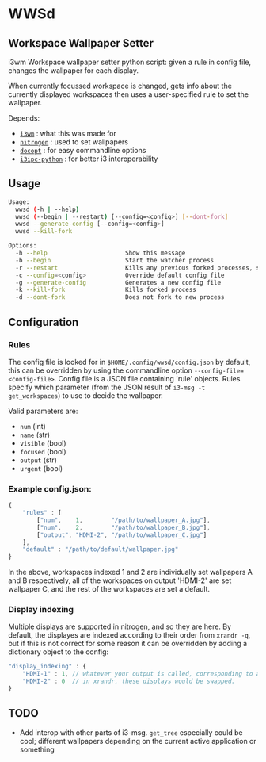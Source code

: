 WWSd
====

Workspace Wallpaper Setter
--------------------------

i3wm Workspace wallpaper setter python script: given a rule in config file, changes the wallpaper for each display.

When currently focussed workspace is changed, gets info about the currently displayed workspaces then uses a user-specified rule to set the wallpaper.

Depends:
 - [`i3wm`](https://github.com/i3/i3) : what this was made for
 - [`nitrogen`](https://github.com/l3ib/nitrogen) : used to set wallpapers
 - [`docopt`](https://github.com/docopt/docopt) : for easy commandline options
 - [`i3ipc-python`](https://github.com/acrisci/i3ipc-python) : for better i3 interoperability
 
Usage
-----
```bash
Usage:
  wwsd (-h | --help)
  wwsd (--begin | --restart) [--config=<config>] [--dont-fork]
  wwsd --generate-config [--config=<config>] 
  wwsd --kill-fork

Options:
  -h --help                      Show this message
  -b --begin                     Start the watcher process
  -r --restart                   Kills any previous forked processes, starts new watcher process
  -c --config=<config>           Override default config file
  -g --generate-config           Generates a new config file
  -k --kill-fork                 Kills forked process
  -d --dont-fork                 Does not fork to new process
```

Configuration
-------------
### Rules
The config file is looked for in `$HOME/.config/wwsd/config.json` by default, this can be overridden by using the commandline option `--config-file=<config-file>`. Config file is a JSON file containing 'rule' objects. Rules specify which parameter (from the JSON result of `i3-msg -t get_workspaces`) to use to decide the wallpaper.

Valid parameters are:

 - `num` (int)
 - `name` (str)
 - `visible` (bool)
 - `focused` (bool)
 - `output` (str)
 - `urgent` (bool)

### Example config.json:

```javascript
{
	"rules" : [
		["num",    1,        "/path/to/wallpaper_A.jpg"],
		["num",    2,        "/path/to/wallpaper_B.jpg"],
		["output", "HDMI-2", "/path/to/wallpaper_C.jpg"]
	],
	"default" : "/path/to/default/wallpaper.jpg"
}
```

In the above, workspaces indexed 1 and 2 are individually set wallpapers A and B respectively, all of the workspaces on output 'HDMI-2' are set wallpaper C, and the rest of the workspaces are set a default.

### Display indexing
Multiple displays are supported in nitrogen, and so they are here. By default, the displayes are indexed according to their order from `xrandr -q`, but if this is not correct for some reason it can be overridden by adding a dictionary object to the config:

```javascript
"display_indexing" : {
	"HDMI-1" : 1, // whatever your output is called, corresponding to a 0-based index
	"HDMI-2" : 0  // in xrandr, these displays would be swapped.
}
```

TODO
----
 - Add interop with other parts of i3-msg. `get_tree` especially could be cool; different wallpapers depending on the current active application or something
